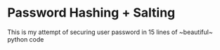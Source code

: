 # Password Hashing + Salting
This is my attempt of securing user password in 15 lines of ~beautiful~ python code
